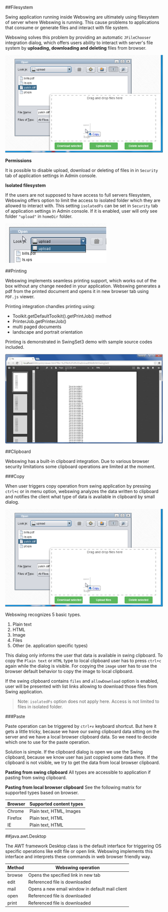 ##Filesystem

Swing application running inside Webswing are ultimately using filesystem of server where Webswing is running. This cause problems to applications that consume or generate files and interact with file system. 

Webswing solves this problem by providing an automatic `JFileChooser` integration dialog, which offers users ability to interact with server's file system by **uploading, downloading and deleting** files from browser.

![file dialog](img/filedialog.png)

**Permissions**

It is possible to disable upload, download or deleting of files in in `Security` tab of application settings in Admin console.

**Isolated filesystem**

If the users are not supposed to have access to full servers filesystem, Webswing offers option to limit the access to isolated folder which they are allowed to interact with. This setting `isolatedFs` can be set in `Security` tab of application settings in Admin console. If it is enabled, user will only see folder `"upload"` in `homeDir` folder.

![isolated File System](img/isolatedfs.png)

##Printing

Webswing implements seamless printing support, which works out of the box without any change needed in your application. 
Webswing generates a pdf from the printed document and opens it in new browser tab using `PDF.js` viewer.

Printing integration chandles printing using:

* Toolkit.getDefaultToolkit().getPrintJob() method
* PrinterJob.getPrinterJob()
* multi paged documents
* landscape and portrait orientation

Printing is demonstrated in SwingSet3 demo with sample source codes included. 

![isolated File System](img/printing.png)

##Clipboard

Webswing has a built-in clipboard integration. Due to various browser security limitations some clipboard operations are limited at the moment. 

###Copy

When user triggers copy operation from swing application by pressing `ctrl+c` or in menu option, webswing analyzes the data written to clipboard and notifies the client what type of data is available in clipboard by small dialog.

![file dialog](img/filedialog.png)

Webswing recognizes 5 basic types. 

1. Plain text 
2. HTML 
3. Image
4. Files
5. Other (ie. application specific types)

This dialog only informs the user that data is available in swing clipboard. To copy the `Plain text` or `HTML` type to local clipboard user has to press `ctrl+c` again while the dialog is visible. For copying the `image` user has to use the browser default behavior to copy the image to local clipboard. 

If the swing clipboard contains `files` and `allowDownload` option is enabled, user will be presented with list links allowing to download those files from Swing application. 

>Note: `isolatedFs` option does not apply here. Access is not limited to files in isolated folder.

###Paste

Paste operation can be triggered by `ctrl+v` keyboard shortcut. But here it gets a little tricky, because we have our swing clipboard data sitting on the server and we have a local browser clipboard data. So we need to decide which one to use for the paste operation.    

Solution is simple. If the clipboard dialog is open we use the Swing clipboard, because we know user has just coppied some data there. If the clipboard is not visible, we try to get the data from local browser clipboard. 

**Pasting from swing clipboard**
All types are accessible to application if pasting from swing clipboard. 

**Pasting from local browser clipboard**
See the following matrix for supported types based on browser.   

Browser | Supported content types
--------| -----------------------
Chrome  | Plain text, HTML, Images
Firefox | Plain text, HTML
IE      | Plain text, HTML


##java.awt.Desktop

The AWT framework Desktop class is the default interface for triggering OS specific operations like edit file or open link. Webswing implements this interface and interprets these commands in web browser friendly way. 

Method   |  Webswing operation
---------|--------------------
browse   | Opens the specified link in new tab
edit     | Referenced file is downloaded 
mail     | Opens a new email window in default mail client
open     | Referenced file is downloaded 
print    | Referenced file is downloaded 